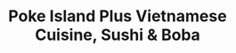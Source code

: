 ---
layout: place
title: "Poke Island Plus Vietnamese Cuisine, Sushi & Boba"
permalink: /florida/tampa/poke-island-plus-vietnamese-cuisine-sushi-boba.html
stateAbbr: FL
stateName: Florida
cityName: Tampa
seo:
  name: "Poke Island Plus Vietnamese Cuisine, Sushi & Boba"
  type: Restaurant
  links: null
description: "Poke Island Plus Vietnamese Cuisine, Sushi & Boba serves delicious sushi in Tampa, Florida. Try fresh Japanese dishes for a great dining experience. "
place_id: ChIJyTUAVfW3wogRwEQEsa0sfk0
photos:
  - name: >-
      places/ChIJyTUAVfW3wogRwEQEsa0sfk0/photos/AeeoHcIe2v3OyeSwPY5_ncCwnW6XDiL4WAqVqghqbzrZbM3DazYpL_8MopPC1ndWpXXbbs7YRHpQr2LoRFMpj2iLS87eP3kSdP3o6F0cbPs0s-TQxDcNE6vrQCPIEqXRir0cfM0eFvIZePctNPXA3fqzG2bzMfc-EFzxmcOrzdxHB1R-aJ4pKSQ0s5IUWSpq19o-yn80Yb1KunciPDu9cHqMylXBm4dyEAZ3XSQe4XvGKKvxIgMVw1WSmPbgV_Br3IgjqZAFsLQ1UtdFwljlqDbvqd-F7e1HO3f1K1SUHeyGswnYd_tOt5Fnn5A6nzDLXJtV70u7PSU8xdmmIdwF7o4ZbmywijOnPYd3iYbKuDIvRnpIODh12TK8_xWZu2cUxn0R3yvE7EBC2WB7rZEOE0eZkmQbf1aaTEEMhrffa2fTkuyt0rU
    widthPx: 3000
    heightPx: 4000
    authorAttributions:
      - displayName: Chris and Tanya
        uri: https://maps.google.com/maps/contrib/108188748406171883234
        photoUri: >-
          https://lh3.googleusercontent.com/a-/ALV-UjVq8zuCRyFrSxYOMPUpXL27uQKW9Rb-eDlFZpIS4WOki90Igl06bg=s100-p-k-no-mo
    flagContentUri: >-
      https://www.google.com/local/imagery/report/?cb_client=maps_api_places.places_api&image_key=!1e10!2sCIHM0ogKEICAgIC5iMOY6QE&hl=en-US
    googleMapsUri: >-
      https://www.google.com/maps/place//data=!3m4!1e2!3m2!1sCIHM0ogKEICAgIC5iMOY6QE!2e10!4m2!3m1!1s0x88c2b7f5550035c9:0x4d7e2cadb10444c0
  - name: >-
      places/ChIJyTUAVfW3wogRwEQEsa0sfk0/photos/AeeoHcLV0ULNMD-e8Nbb1_wAfme-MlooPckBpADNAU29MEaNkeHz9vJONk0PHiA0WGDODyTfnanfzy724iCzkqsTuFvOYwuITACbxQkTYLKL2-bAenUZgyGUoZmQ4uop8OdX10IreQiLS3dN5bgT940XZJ58MQOhlDBfMfrzavNGTZL4gpxfXapObYOzq0OAD_zTY3sJzyTXzA_FVeKTDSWjErjtzx9J7JAAbem0qXGHBqB8Z9EIRhqqDG16ZbsL4gNr0qNHJhoGVpNuCTkZwaTi0HPiYFqarF_hJdE-whkJu51DxA
    widthPx: 3597
    heightPx: 2023
    authorAttributions:
      - displayName: Poke Island Plus Vietnamese Cuisine, Sushi & Boba
        uri: https://maps.google.com/maps/contrib/108384690479000511059
        photoUri: >-
          https://lh3.googleusercontent.com/a-/ALV-UjXY0C4ymkSmp3m-1tg1oNRBYztmdznqv5ggUAfHbGsDVS0hi7o=s100-p-k-no-mo
    flagContentUri: >-
      https://www.google.com/local/imagery/report/?cb_client=maps_api_places.places_api&image_key=!1e10!2sAF1QipPOXopb_W-26trmJmaavGBCOzqZB2t_aS7O1F1z&hl=en-US
    googleMapsUri: >-
      https://www.google.com/maps/place//data=!3m4!1e2!3m2!1sAF1QipPOXopb_W-26trmJmaavGBCOzqZB2t_aS7O1F1z!2e10!4m2!3m1!1s0x88c2b7f5550035c9:0x4d7e2cadb10444c0
  - name: >-
      places/ChIJyTUAVfW3wogRwEQEsa0sfk0/photos/AeeoHcIAB6jKlu0TSXxOQBbn0s88bhPtpYWa1PX2G96eUbkkPF4qVIo4vxQWyV79Yef3Q852U2dG7HFpu6WFbyIdL2AMV0S_vtBzPrx3aEfnzVuryobXscNsYB2bmV6VymBa8ducrfA9_BJ6oGPcz0V5ZQZ9raNxJKMO1_ZloSsoug4UqSZ2ouugnJN15NkFcfLT3zLBZxMpp6Mp43uQrE0JqC5QJ94mxGRGmU1mxcsxOSJwV9QtSEIbrJFBme9d8oKnFP8uAHgU5OfnYLQcneCYyoC3IRsFC6GtQYUALpCa5lvI-fJuaAU3YjY9prrmkJ5wUWkmqOUfVGBKvEVJWuGpX0GFgN_JuJYAFWalq1vWxFNMw2vwxkPJEa22_eMgW2yu4R9tDcVvZHqXGceYMmaoDwk2g02bOXZkgDF_VDv8Yijs2ZeM
    widthPx: 3000
    heightPx: 4000
    authorAttributions:
      - displayName: Chris and Tanya
        uri: https://maps.google.com/maps/contrib/108188748406171883234
        photoUri: >-
          https://lh3.googleusercontent.com/a-/ALV-UjVq8zuCRyFrSxYOMPUpXL27uQKW9Rb-eDlFZpIS4WOki90Igl06bg=s100-p-k-no-mo
    flagContentUri: >-
      https://www.google.com/local/imagery/report/?cb_client=maps_api_places.places_api&image_key=!1e10!2sCIHM0ogKEICAgIC5iMOYyQE&hl=en-US
    googleMapsUri: >-
      https://www.google.com/maps/place//data=!3m4!1e2!3m2!1sCIHM0ogKEICAgIC5iMOYyQE!2e10!4m2!3m1!1s0x88c2b7f5550035c9:0x4d7e2cadb10444c0
  - name: >-
      places/ChIJyTUAVfW3wogRwEQEsa0sfk0/photos/AeeoHcKvMNcv39Qc9ArIwY4xJXl4XyoncrGYRsqyGfs204pGaPbdwn173VPMz-L-SX2TnnmENJxCqB7mEBl3PyuS6Q4a2dyxf90ltVDEqElJLas0dGeL6qEqsoMlPj2XwaBkkgdGP4D_aeE71761Oblu4TbsDQNoePct1uV4__AFmgUAiGahK2UsyM7Kc5Z4bBTvnEGEXoiLmRaY_U00ha_cujbN580RZYHT-qCcVhvGSyoPFJrii3BpwyCBF5EO5X_pPTMkHZuGz-BuNoRUp3atebUWxc-ok9q15w02Ul2-MLuUJysT4bROEQqhtAStHM0UM-LbK3TOZZ3jcJNfqk6-lNcUDWW8hpmvFP0y2w_ZiTJnfZqfgWRW9lc-xoCNlPs-JVKaFN7K3Ts6YonWi0rkCaO-Qj50BpxPPjUaZVmYkg1Uug
    widthPx: 3600
    heightPx: 4800
    authorAttributions:
      - displayName: Nayana
        uri: https://maps.google.com/maps/contrib/105942284038145248478
        photoUri: >-
          https://lh3.googleusercontent.com/a-/ALV-UjVGpIG9ZMcsb_829QrTJ0j-A5NBmj5uxaXQkzsplwUwauJBjFnMbA=s100-p-k-no-mo
    flagContentUri: >-
      https://www.google.com/local/imagery/report/?cb_client=maps_api_places.places_api&image_key=!1e10!2sCIHM0ogKEICAgICB77-APQ&hl=en-US
    googleMapsUri: >-
      https://www.google.com/maps/place//data=!3m4!1e2!3m2!1sCIHM0ogKEICAgICB77-APQ!2e10!4m2!3m1!1s0x88c2b7f5550035c9:0x4d7e2cadb10444c0
  - name: >-
      places/ChIJyTUAVfW3wogRwEQEsa0sfk0/photos/AeeoHcKKrlXDR5AJme-3H-Fj01mkME7nL8ksU2hcU7AjhT_A0gfb65tUFFLzohTAM5AKs1OpHIMr6VCqrh0EIj7Mk-udZu-_7_MYATiTxEvoH_h_RoMQwNsJndu_55CYiCNXjlJckJN93rNVR7lZaTC0qsbH-rWXqBtaV9wP0XF1e9r40rgyTgTCFGivEeom-zz8GF22mVPgEi7Zp6bZIkVMutr6ht4fkdcIJvpTVj6nzM0I4kEffH-VW6_zykoo8zBIyqPr8AtGQfDGDsJj9AntlAuIItVYpiAD6m3ZjjkMygn0MZPH4m_pczK7N2lQODldsOPhtxGTAReq69I0EWZKYAdcN0z_suscia_nCV2fH2lzhE0QUPleaTMsUd5lMxS6-6io-GSs2WReX_sW742P7FFkF4vAKRw9o59cv4Hp0bieMrc
    widthPx: 4000
    heightPx: 3000
    authorAttributions:
      - displayName: Jose Fababa
        uri: https://maps.google.com/maps/contrib/104316198939946106499
        photoUri: >-
          https://lh3.googleusercontent.com/a-/ALV-UjX-dhR5Tpl0klYmPQ7gtiKMAAbxpoZ8LprVeEWujy9OWJigBMI37w=s100-p-k-no-mo
    flagContentUri: >-
      https://www.google.com/local/imagery/report/?cb_client=maps_api_places.places_api&image_key=!1e10!2sCIHM0ogKEICAgIDW4cPdmgE&hl=en-US
    googleMapsUri: >-
      https://www.google.com/maps/place//data=!3m4!1e2!3m2!1sCIHM0ogKEICAgIDW4cPdmgE!2e10!4m2!3m1!1s0x88c2b7f5550035c9:0x4d7e2cadb10444c0
  - name: >-
      places/ChIJyTUAVfW3wogRwEQEsa0sfk0/photos/AeeoHcL5Unoa3HmxMzZGtRQ89PQfadF5DEzwpexhA28WqlnGUZl6JVc_OjWIql8YWKSWVebnBPgLbNnupNR1u6p0XEVwvKEee8WFPMdmjGIdheQ_1kvKRWbsN3kH07uKqXYrW5FXXUOt0cY3n9lIZa9Olbl8Qw8vxkWYvR07GcqjEzRVZsxl785G9zYMYh88pP8RDDMWI3j_HGG1uCAiEhjZUfrfIj5DLBtc9NtJVfUlu71PT_T86upBR-aCNy-TPKi70cODvqa2A8k_jeKwlXq-CzA4maMx4QsvafEtQANFNdxfEP3p3pWQhqICJkt8JHAHKQwXcuut5g6PWFlOu1ejA5QGL9MDblYc6b9moEAcsxCb0vlq09QGdhUrsxBUjatFdEtS-5G6WvslXLUY8wUN3D_haOKATm30HbR3r8I5bPKeB6p0
    widthPx: 3000
    heightPx: 4000
    authorAttributions:
      - displayName: J Davis
        uri: https://maps.google.com/maps/contrib/115433470480882283642
        photoUri: >-
          https://lh3.googleusercontent.com/a-/ALV-UjVyuDwOOfEFYjjfCh0a0fr9kB7rHVVC1UfjLBBsr3x8dPIjul9I=s100-p-k-no-mo
    flagContentUri: >-
      https://www.google.com/local/imagery/report/?cb_client=maps_api_places.places_api&image_key=!1e10!2sCIHM0ogKEICAgIC3hPfOuwE&hl=en-US
    googleMapsUri: >-
      https://www.google.com/maps/place//data=!3m4!1e2!3m2!1sCIHM0ogKEICAgIC3hPfOuwE!2e10!4m2!3m1!1s0x88c2b7f5550035c9:0x4d7e2cadb10444c0
  - name: >-
      places/ChIJyTUAVfW3wogRwEQEsa0sfk0/photos/AeeoHcLZLI4QwYBKwOdjYb82cDbnJvhUKNouzvF0F1xLA6M7NC8TdQl5SPrKrWfXR5LLE4UNw4y9l7DiPYuEbxBKlp9Sx5D4eLMTp2sMW836BwaMF53NNY81hnGqZ8iMDdvYoYOv5hlJLHk3CNLQT_0vs21sgVuZ-ryzLAtHohgBIwY50s_NngjQDejNUHn0pkkK3zBZglBQgkNgrLCY9iUyrAm8WK3d2x0ZuT_zl8WcclHSoVb0wZ2QDFnEMemykWkVeeE2IDMfbgqyl-1YeFRxHUrq2eGAAq4Br72ddBK9aA-JNHQZvcgXiqnRblrm3q2Pfy3W6JoZqxcBaIL8yW0r39tJ16GEgD_EQHcDSjgqlNVj6to4LXfBGfg0gW59c3LzFMZLABVeASKno-2n71Wum0nMWYcoFrHGNfR9b30CUZyMTKZT
    widthPx: 4032
    heightPx: 3024
    authorAttributions:
      - displayName: Bill Wargin
        uri: https://maps.google.com/maps/contrib/108689133827965520555
        photoUri: >-
          https://lh3.googleusercontent.com/a-/ALV-UjXgQ6dcW4fV5QWsRZctIxDizrinvvAsPH7bM0i2fHA8RxALCAV7=s100-p-k-no-mo
    flagContentUri: >-
      https://www.google.com/local/imagery/report/?cb_client=maps_api_places.places_api&image_key=!1e10!2sCIHM0ogKEICAgIDerc6q6gE&hl=en-US
    googleMapsUri: >-
      https://www.google.com/maps/place//data=!3m4!1e2!3m2!1sCIHM0ogKEICAgIDerc6q6gE!2e10!4m2!3m1!1s0x88c2b7f5550035c9:0x4d7e2cadb10444c0
  - name: >-
      places/ChIJyTUAVfW3wogRwEQEsa0sfk0/photos/AeeoHcKlNfUwjm-EIT-BGJqGPgD25AecaYWP9sZnNBhkSa_2TRKrQTM-Y81AYj9MEfTTMljGyW8Yewx_6-k17jlaFNLApvdqesBEE3NPAuxzNBjTTK6tk7JLNmSL8ZRnP-mMi014heaEDUxzGp4UgsijlkC0LHN2nztLc0zt-hBF9RFLT2YzJ9Tt8f99V67UFuFS41eSK-uMBzEg5mTBU-I2Q-VWUmGY3Bd5LZNWHhbkiPtgOfMj-3sMwsZU3bWcI1NB4NiGyy3y-N88YCQBTYtgVKnCrgoYoLFJsJpKWEv5LCVHYeGAc-9Q-Du5gq6yFkqMz1rogyfFJcSSkI4QAR0rjsVUaI02TnTmRhgdRtRVgbrIkHcqPJziEMwwUyGaOFXOoIS9fE0qrXMy9zQLMcfhcOIHA49hZQfvmKD4qK3n8N-xxA
    widthPx: 4000
    heightPx: 3000
    authorAttributions:
      - displayName: Jose Fababa
        uri: https://maps.google.com/maps/contrib/104316198939946106499
        photoUri: >-
          https://lh3.googleusercontent.com/a-/ALV-UjX-dhR5Tpl0klYmPQ7gtiKMAAbxpoZ8LprVeEWujy9OWJigBMI37w=s100-p-k-no-mo
    flagContentUri: >-
      https://www.google.com/local/imagery/report/?cb_client=maps_api_places.places_api&image_key=!1e10!2sCIHM0ogKEICAgIDW4cPdWg&hl=en-US
    googleMapsUri: >-
      https://www.google.com/maps/place//data=!3m4!1e2!3m2!1sCIHM0ogKEICAgIDW4cPdWg!2e10!4m2!3m1!1s0x88c2b7f5550035c9:0x4d7e2cadb10444c0
  - name: >-
      places/ChIJyTUAVfW3wogRwEQEsa0sfk0/photos/AeeoHcLvlp5lzjZZ_lkD15FNMx7nPKzZfziH_FG0y7u6T2sjLm3WkTqyQjXG8hsD-FfboLzoGvzz19kIJ8wLYBIzNlp9rmxgD002KAoXfLVS8wf7im_vWRb6fno6eN7GoOFAa6gGa3Kv4Vj1Y5fDFUpC-ZkNrdzm9g8d-Dgg5bJOUcSMzFT0BTee-JNVxqHfusxdI5tNSvXkEVh0aIirDFtnxqgEolUk36rObHF2Q12GduBzXl9l_zskh8onXdzhVPFrKqkBq3pmN8bI-TWXPSxPGjjpDMr0ZZPIqO4PkPHOk4gjkDy61OVF28km0bmYHpdU57ZPBcg_p4OY2KlK4hIDIx4ctx_5JRE2tGwPbRl3QSheGDg4Z14kA81w7AfoCV_dw-9gLnsvh_uU5D_26Dc-p6FOrYxZ_88mHzI9l1E93uFttWk
    widthPx: 3024
    heightPx: 4032
    authorAttributions:
      - displayName: Tram Truong
        uri: https://maps.google.com/maps/contrib/105824107199517107955
        photoUri: >-
          https://lh3.googleusercontent.com/a-/ALV-UjXoydeUS262JR5CfqJE9WEprGRsRBpw_P8rEiJcwfqoiQ1unWtD=s100-p-k-no-mo
    flagContentUri: >-
      https://www.google.com/local/imagery/report/?cb_client=maps_api_places.places_api&image_key=!1e10!2sCIHM0ogKEICAgIDnv8W6hwE&hl=en-US
    googleMapsUri: >-
      https://www.google.com/maps/place//data=!3m4!1e2!3m2!1sCIHM0ogKEICAgIDnv8W6hwE!2e10!4m2!3m1!1s0x88c2b7f5550035c9:0x4d7e2cadb10444c0
  - name: >-
      places/ChIJyTUAVfW3wogRwEQEsa0sfk0/photos/AeeoHcJXN2lpOJgDEsiN8pRX5l3dnvTSGiohbc4uhQBIwLOLA8foRxCLaDkgEztXs0KR1laVI7s8ewX_uNSJbpG9igdCwIG8p3ybAQfALI4SMMSoFmYDxSWu5ezj-bPZMJpYSD7YfCgmtsEWHqA2L-cNz9AaTr5skCt0puSaXYLYc35yZDf_jyzGrp73VhsEyyzdxTy165_hmg5RlMC4CkCu8fpT20zuYLTGdQjNcA2RGxvLjSCDaFy_GbRzmPAYlKtEjSPiL43aLKybjRZiKFOgV8Ds_In61DkYi6jUyynaADXLjD1dmqYMJoIPcPJcS6kn3k5NYjNq2La1inIPnMKOVzt7vN-bRP194rVVa6mLCI7YAEVTJirrvkxD6CojEW5u0vxEskRbhKstk0eUgfUC86wYj-2B1z6SGxKaqcRY4ik13Q
    widthPx: 3472
    heightPx: 4624
    authorAttributions:
      - displayName: Dharshana T
        uri: https://maps.google.com/maps/contrib/113061186005330669607
        photoUri: >-
          https://lh3.googleusercontent.com/a/ACg8ocLzLF8rN31a19XcsKP1UrImhOIgi3GXn7MB1SiTvrc43vPp5Sc=s100-p-k-no-mo
    flagContentUri: >-
      https://www.google.com/local/imagery/report/?cb_client=maps_api_places.places_api&image_key=!1e10!2sCIHM0ogKEICAgIDT6IHwYQ&hl=en-US
    googleMapsUri: >-
      https://www.google.com/maps/place//data=!3m4!1e2!3m2!1sCIHM0ogKEICAgIDT6IHwYQ!2e10!4m2!3m1!1s0x88c2b7f5550035c9:0x4d7e2cadb10444c0
address: 8636 Hunters Village Rd, Tampa, FL 33647, USA
street: 8636 Hunters Village Rd
city: Tampa
state: FL
zip: '33647'
country: USA
neighborhood: New Tampa
latitude: '28.139937'
longitude: '-82.357529'
accessibility_options:
  wheelchairAccessibleParking: true
  wheelchairAccessibleEntrance: true
  wheelchairAccessibleRestroom: true
  wheelchairAccessibleSeating: true
business_status: OPERATIONAL
name: Poke Island Plus Vietnamese Cuisine, Sushi & Boba
google_maps_links:
  directionsUri: >-
    https://www.google.com/maps/dir//''/data=!4m7!4m6!1m1!4e2!1m2!1m1!1s0x88c2b7f5550035c9:0x4d7e2cadb10444c0!3e0
  placeUri: https://maps.google.com/?cid=5583949712496805056
  writeAReviewUri: >-
    https://www.google.com/maps/place//data=!4m3!3m2!1s0x88c2b7f5550035c9:0x4d7e2cadb10444c0!12e1
  reviewsUri: >-
    https://www.google.com/maps/place//data=!4m4!3m3!1s0x88c2b7f5550035c9:0x4d7e2cadb10444c0!9m1!1b1
  photosUri: >-
    https://www.google.com/maps/place//data=!4m3!3m2!1s0x88c2b7f5550035c9:0x4d7e2cadb10444c0!10e5
primary_type: Sushi Restaurant
opening_hours:
  regular: null
  current: null
secondary_opening_hours:
  regular:
    weekdayDescriptions: null
    type: null
  current:
    weekdayDescriptions: null
    type: null
phone: null
price_level: null
price_range: null
rating: null
rating_count: 0
website: null
reviews: null
parking_options: null
payment_options: null
allow_dogs: null
curbside_pickup: null
delivery: null
dine_in: null
good_for_children: null
good_for_groups: null
good_for_sports: null
live_music: null
menu_for_children: null
outdoor_seating: null
reservable: null
restroom: null
serves_beer: null
serves_breakfast: null
serves_brunch: null
serves_cocktails: null
serves_coffee: null
serves_dinner: null
serves_dessert: null
serves_lunch: null
serves_vegetarian_food: null
serves_wine: null
takeout: null
summary: null

---